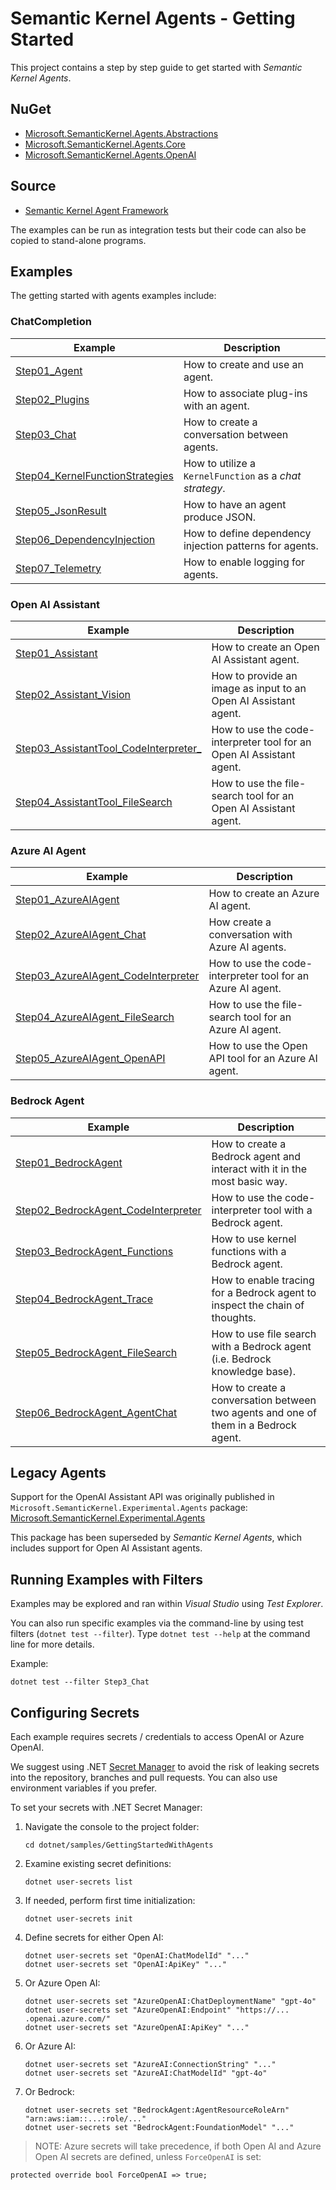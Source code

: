 # Semantic Kernel Agents - Getting Started

This project contains a step by step guide to get started with  _Semantic Kernel Agents_.

## NuGet

- [Microsoft.SemanticKernel.Agents.Abstractions](https://www.nuget.org/packages/Microsoft.SemanticKernel.Agents.Abstractions)
- [Microsoft.SemanticKernel.Agents.Core](https://www.nuget.org/packages/Microsoft.SemanticKernel.Agents.Core)
- [Microsoft.SemanticKernel.Agents.OpenAI](https://www.nuget.org/packages/Microsoft.SemanticKernel.Agents.OpenAI)

## Source

- [Semantic Kernel Agent Framework](https://github.com/microsoft/semantic-kernel/tree/main/dotnet/src/Agents)

The examples can be run as integration tests but their code can also be copied to stand-alone programs.

## Examples

The getting started with agents examples include:

### ChatCompletion

Example|Description
---|---
[Step01_Agent](https://github.com/microsoft/semantic-kernel/blob/main/dotnet/samples/GettingStartedWithAgents/Step01_Agent.cs)|How to create and use an agent.
[Step02_Plugins](https://github.com/microsoft/semantic-kernel/blob/main/dotnet/samples/GettingStartedWithAgents/Step02_Plugins.cs)|How to associate plug-ins with an agent.
[Step03_Chat](https://github.com/microsoft/semantic-kernel/blob/main/dotnet/samples/GettingStartedWithAgents/Step03_Chat.cs)|How to create a conversation between agents.
[Step04_KernelFunctionStrategies](https://github.com/microsoft/semantic-kernel/blob/main/dotnet/samples/GettingStartedWithAgents/Step04_KernelFunctionStrategies.cs)|How to utilize a `KernelFunction` as a _chat strategy_.
[Step05_JsonResult](https://github.com/microsoft/semantic-kernel/blob/main/dotnet/samples/GettingStartedWithAgents/Step05_JsonResult.cs)|How to have an agent produce JSON.
[Step06_DependencyInjection](https://github.com/microsoft/semantic-kernel/blob/main/dotnet/samples/GettingStartedWithAgents/Step06_DependencyInjection.cs)|How to define dependency injection patterns for agents.
[Step07_Telemetry](https://github.com/microsoft/semantic-kernel/blob/main/dotnet/samples/GettingStartedWithAgents/Step07_Telemetry.cs)|How to enable logging for agents.

### Open AI Assistant

Example|Description
---|---
[Step01_Assistant](https://github.com/microsoft/semantic-kernel/blob/main/dotnet/samples/GettingStartedWithAgents/OpenAIAssistant/Step01_Assistant.cs)|How to create an Open AI Assistant agent.
[Step02_Assistant_Vision](https://github.com/microsoft/semantic-kernel/blob/main/dotnet/samples/GettingStartedWithAgents/OpenAIAssistant/Step02_Assistant_Vision.cs)|How to provide an image as input to an Open AI Assistant agent.
[Step03_AssistantTool_CodeInterpreter_](https://github.com/microsoft/semantic-kernel/blob/main/dotnet/samples/GettingStartedWithAgents/OpenAIAssistant/Step03_AssistantTool_CodeInterpreter_.cs)|How to use the code-interpreter tool for an Open AI Assistant agent.
[Step04_AssistantTool_FileSearch](https://github.com/microsoft/semantic-kernel/blob/main/dotnet/samples/GettingStartedWithAgents/OpenAIAssistant/Step04_AssistantTool_FileSearch.cs)|How to use the file-search tool for an Open AI Assistant agent.

### Azure AI Agent

Example|Description
---|---
[Step01_AzureAIAgent](https://github.com/microsoft/semantic-kernel/blob/main/dotnet/samples/GettingStartedWithAgents/AzureAIAgent/Step01_AzureAIAgent.cs)|How to create an Azure AI agent.
[Step02_AzureAIAgent_Chat](https://github.com/microsoft/semantic-kernel/blob/main/dotnet/samples/GettingStartedWithAgents/AzureAIAgent/Step02_AzureAIAgent_Chat.cs)|How create a conversation with Azure AI agents.
[Step03_AzureAIAgent_CodeInterpreter](https://github.com/microsoft/semantic-kernel/blob/main/dotnet/samples/GettingStartedWithAgents/AzureAIAgent/Step03_AzureAIAgent_CodeInterpreter.cs)|How to use the code-interpreter tool for an Azure AI agent.
[Step04_AzureAIAgent_FileSearch](https://github.com/microsoft/semantic-kernel/blob/main/dotnet/samples/GettingStartedWithAgents/AzureAIAgent/Step04_AzureAIAgent_FileSearch.cs)|How to use the file-search tool for an Azure AI agent.
[Step05_AzureAIAgent_OpenAPI](https://github.com/microsoft/semantic-kernel/blob/main/dotnet/samples/GettingStartedWithAgents/AzureAIAgent/Step05_AzureAIAgent_OpenAPI.cs)|How to use the Open API tool for an Azure AI agent.

### Bedrock Agent

Example|Description
---|---
[Step01_BedrockAgent](./BedrockAgent/Step01_BedrockAgent.cs)|How to create a Bedrock agent and interact with it in the most basic way.
[Step02_BedrockAgent_CodeInterpreter](./BedrockAgent/Step02_BedrockAgent_CodeInterpreter.cs)|How to use the code-interpreter tool with a Bedrock agent.
[Step03_BedrockAgent_Functions](./BedrockAgent/Step02_BedrockAgent_Functions.cs)|How to use kernel functions with a Bedrock agent.
[Step04_BedrockAgent_Trace](./BedrockAgent/Step02_BedrockAgent_Trace.cs)|How to enable tracing for a Bedrock agent to inspect the chain of thoughts.
[Step05_BedrockAgent_FileSearch](./BedrockAgent/Step02_BedrockAgent_FileSearch.cs)|How to use file search with a Bedrock agent (i.e. Bedrock knowledge base).
[Step06_BedrockAgent_AgentChat](./BedrockAgent/Step02_BedrockAgent_AgentChat.cs)|How to create a conversation between two agents and one of them in a Bedrock agent.

## Legacy Agents

Support for the OpenAI Assistant API was originally published in `Microsoft.SemanticKernel.Experimental.Agents` package:
[Microsoft.SemanticKernel.Experimental.Agents](https://github.com/microsoft/semantic-kernel/tree/main/dotnet/src/Experimental/Agents)

This package has been superseded by _Semantic Kernel Agents_, which includes support for Open AI Assistant agents.

## Running Examples with Filters

Examples may be explored and ran within _Visual Studio_ using _Test Explorer_.

You can also run specific examples via the command-line by using test filters (`dotnet test --filter`). Type `dotnet test --help` at the command line for more details.

Example:

```
dotnet test --filter Step3_Chat
```

## Configuring Secrets

Each example requires secrets / credentials to access OpenAI or Azure OpenAI.

We suggest using .NET [Secret Manager](https://learn.microsoft.com/en-us/aspnet/core/security/app-secrets) to avoid the risk of leaking secrets into the repository, branches and pull requests. You can also use environment variables if you prefer.

To set your secrets with .NET Secret Manager:

1. Navigate the console to the project folder:

    ```
    cd dotnet/samples/GettingStartedWithAgents
    ```

2. Examine existing secret definitions:

    ```
    dotnet user-secrets list
    ```

3. If needed, perform first time initialization:

    ```
    dotnet user-secrets init
    ```

4. Define secrets for either Open AI:

    ```
    dotnet user-secrets set "OpenAI:ChatModelId" "..."
    dotnet user-secrets set "OpenAI:ApiKey" "..."
    ```

5. Or Azure Open AI:

    ```
    dotnet user-secrets set "AzureOpenAI:ChatDeploymentName" "gpt-4o"
    dotnet user-secrets set "AzureOpenAI:Endpoint" "https://... .openai.azure.com/"
    dotnet user-secrets set "AzureOpenAI:ApiKey" "..."
    ```

6. Or Azure AI:

    ```
    dotnet user-secrets set "AzureAI:ConnectionString" "..."
    dotnet user-secrets set "AzureAI:ChatModelId" "gpt-4o"
    ```

7. Or Bedrock:

    ```
    dotnet user-secrets set "BedrockAgent:AgentResourceRoleArn" "arn:aws:iam::...:role/..."
    dotnet user-secrets set "BedrockAgent:FoundationModel" "..."
    ```

> NOTE: Azure secrets will take precedence, if both Open AI and Azure Open AI secrets are defined, unless `ForceOpenAI` is set:

```
protected override bool ForceOpenAI => true;
```
